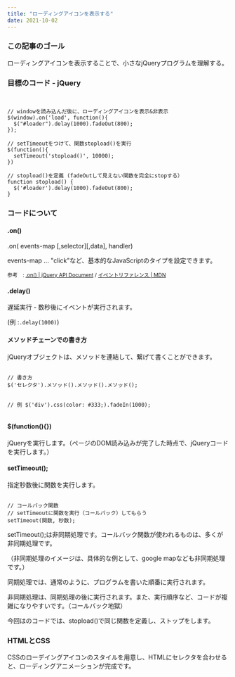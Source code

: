 ```yaml
---
title: "ローディングアイコンを表示する"
date: 2021-10-02
---
```


### この記事のゴール
ローディングアイコンを表示することで、小さなjQueryプログラムを理解する。   

### 目標のコード - jQuery
<pre><code>

// windowを読み込んだ後に、ローディングアイコンを表示&非表示
$(window).on('load', function(){
  $("#loader").delay(1000).fadeOut(800);
});

// setTimeoutをつけて、関数stopload()を実行
$(function(){
  setTimeout('stopload()', 10000);
})

// stopload()を定義 (fadeOutして見えない関数を完全にstopする）
function stopload() {
  $('#loader').delay(1000).fadeOut(800);
}
</code></pre>
### コードについて
#### .on()
.on( events-map [,selector][,data], handler)   
<p>events-map ... "click"など、基本的なJavaScriptのタイプを設定できます。</p>
<small>参考　: <a href="https://api.jquery.com/on/">.on() | jQuery API Document</a> /
<a href ="https://developer.mozilla.org/ja/docs/Web/Events">イベントリファレンス | MDN</a></small>
<h4>.delay()</h4>
<p>遅延実行 - 数秒後にイベントが実行されます。</p>
<p>(例 :<code>.delay(1000)</code>)</p>
<h4>メソッドチェーンでの書き方</h4>
<p>jQueryオブジェクトは、メソッドを連結して、繋げて書くことができます。</p>
<pre><code>
// 書き方
$('セレクタ').メソッド().メソッド().メソッド();

// 例
$('div').css(color: #333;).fadeIn(1000);
</code></pre>
<h4>$(function(){})</h4>
<p>jQueryを実行します。（ページのDOM読み込みが完了した時点で、jQueryコードを実行します。）</p>
<h4>setTimeout();</h4>
<p>指定秒数後に関数を実行します。</p>
<pre><code>
// コールバック関数
// setTimeoutに関数を実行（コールバック）してもらう
setTimeout(関数, 秒数);
</code></pre>
<p>setTimeout();は非同期処理です。コールバック関数が使われるものは、多くが非同期処理です。</p>
<p>（非同期処理のイメージは、具体的な例として、google mapなども非同期処理です。）</p>
<p>同期処理では、通常のように、プログラムを書いた順番に実行されます。</p>
<p>非同期処理は、同期処理の後に実行されます。また、実行順序など、コードが複雑になりやすいです。（コールバック地獄）</p>
<p>今回はのコードでは、stopload()で同じ関数を定義し、ストップをします。</p>
<h3>HTMLとCSS</h3>
<p>CSSのローデイングアイコンのスタイルを用意し、HTMLにセレクタを合わせると、ローディングアニメーションが完成です。</p>
